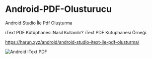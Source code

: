 # Android-PDF-Olusturucu
Android Studio İle Pdf Oluşturma

iText PDF Kütüphanesi Nasıl Kullanılır?
iText PDF Kütüphanesi Örneği.

https://harun.xyz/android/android-studio-itext-ile-pdf-olusturma/

![Android iText PDF](https://github.com/MrNirva/Android-PDF-Olusturucu/iText_PDF_Olusturma.jpg)
